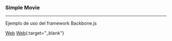 <h3>Simple Movie</h3>
<hr/>

Ejemplo de uso del framework Backbone.js
	
<a href="https://salvacam.github.io/simpleMovie/" target="_blank">Web</a>
[Web](https://salvacam.github.io/simpleMovie/){:target="_blank"}
